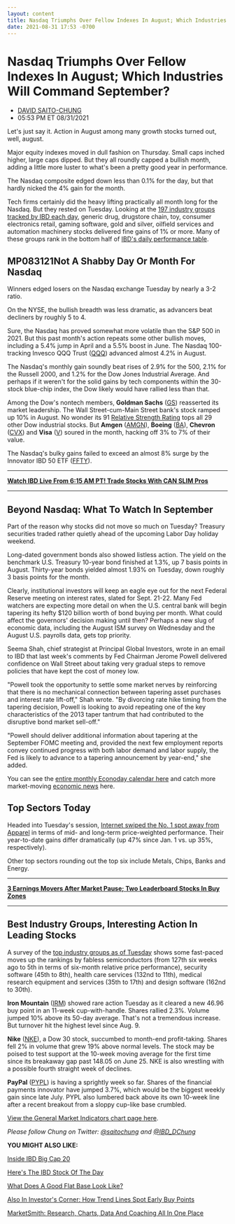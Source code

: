 ```yaml
---
layout: content
title: Nasdaq Triumphs Over Fellow Indexes In August; Which Industries Will Command September?
date: 2021-08-31 17:53 -0700
---
```



Nasdaq Triumphs Over Fellow Indexes In August; Which Industries Will Command September?
========================================================================================




* [DAVID SAITO-CHUNG](https://www.investors.com/author/chungd/ "Posts by DAVID SAITO-CHUNG")
* 05:53 PM ET 08/31/2021




Let's just say it. Action in August among many growth stocks turned out, well, august.




Major equity indexes moved in dull fashion on Thursday. Small caps inched higher, large caps dipped. But they all roundly capped a bullish month, adding a little more luster to what's been a pretty good year in performance.


The Nasdaq composite edged down less than 0.1% for the day, but that hardly nicked the 4% gain for the month.


Tech firms certainly did the heavy lifting practically all month long for the Nasdaq. But they rested on Tuesday. Looking at the [197 industry groups tracked by IBD each day](https://www.investors.com/ibd-data-tables/), generic drug, drugstore chain, toy, consumer electronics retail, gaming software, gold and silver, oilfield services and automation machinery stocks delivered fine gains of 1% or more. Many of these groups rank in the bottom half of [IBD's daily performance table](https://www.investors.com/ibd-data-tables/).


MP083121Not A Shabby Day Or Month For Nasdaq
--------------------------------------------


Winners edged losers on the Nasdaq exchange Tuesday by nearly a 3-2 ratio.


On the NYSE, the bullish breadth was less dramatic, as advancers beat decliners by roughly 5 to 4.


Sure, the Nasdaq has proved somewhat more volatile than the S&P 500 in 2021. But this past month's action repeats some other bullish moves, including a 5.4% jump in April and a 5.5% boost in June. The Nasdaq 100-tracking Invesco QQQ Trust ([QQQ](https://research.investors.com/quote.aspx?symbol=QQQ)) advanced almost 4.2% in August.


The Nasdaq's monthly gain soundly beat rises of 2.9% for the 500, 2.1% for the Russell 2000, and 1.2% for the Dow Jones Industrial Average. And perhaps if it weren't for the solid gains by tech components within the 30-stock blue-chip index, the Dow likely would have rallied less than that.


Among the Dow's nontech members, **Goldman Sachs** ([GS](https://research.investors.com/quote.aspx?symbol=GS)) reasserted its market leadership. The Wall Street-cum-Main Street bank's stock ramped up 10% in August. No wonder its 91 [Relative Strength Rating](https://www.investors.com/how-to-invest/investors-corner/relative-strength-rating-stock-chart-analysis-helps-pick-outstanding-growth-stocks/) tops all 29 other Dow industrial stocks. But **Amgen** ([AMGN](https://research.investors.com/quote.aspx?symbol=AMGN)), **Boeing** ([BA](https://research.investors.com/quote.aspx?symbol=BA)), **Chevron** ([CVX](https://research.investors.com/quote.aspx?symbol=CVX)) and **Visa** ([V](https://research.investors.com/quote.aspx?symbol=V)) soured in the month, hacking off 3% to 7% of their value.


The Nasdaq's bulky gains failed to exceed an almost 8% surge by the Innovator IBD 50 ETF ([FFTY](https://research.investors.com/quote.aspx?symbol=FFTY)).




---


[**Watch IBD Live From 6:15 AM PT! Trade Stocks With CAN SLIM Pros**](https://shop.investors.com/offer/splashresponsive.aspx?id=IBD-Live&intcode=invstcntnartcls%7Ccms%7Cibdlive%7C2020%7C07%7Cibdlive%7Cna%7C%7C727112&src=A00433A)




---


Beyond Nasdaq: What To Watch In September
-----------------------------------------


Part of the reason why stocks did not move so much on Tuesday? Treasury securities traded rather quietly ahead of the upcoming Labor Day holiday weekend.


Long-dated government bonds also showed listless action. The yield on the benchmark U.S. Treasury 10-year bond finished at 1.3%, up 7 basis points in August. Thirty-year bonds yielded almost 1.93% on Tuesday, down roughly 3 basis points for the month.


Clearly, institutional investors will keep an eagle eye out for the next Federal Reserve meeting on interest rates, slated for Sept. 21-22. Many Fed watchers are expecting more detail on when the U.S. central bank will begin tapering its hefty $120 billion worth of bond buying per month. What could affect the governors' decision making until then? Perhaps a new slug of economic data, including the August ISM survey on Wednesday and the August U.S. payrolls data, gets top priority.


Seema Shah, chief strategist at Principal Global Investors, wrote in an email to IBD that last week's comments by Fed Chairman Jerome Powell delivered confidence on Wall Street about taking very gradual steps to remove policies that have kept the cost of money low.


"Powell took the opportunity to settle some market nerves by reinforcing that there is no mechanical connection between tapering asset purchases and interest rate lift-off," Shah wrote. "By divorcing rate hike timing from the tapering decision, Powell is looking to avoid repeating one of the key characteristics of the 2013 taper tantrum that had contributed to the disruptive bond market sell-off."


"Powell should deliver additional information about tapering at the September FOMC meeting and, provided the next few employment reports convey continued progress with both labor demand and labor supply, the Fed is likely to advance to a tapering announcement by year-end," she added.


You can see the [entire monthly Econoday calendar here](https://research.investors.com/economic-calendar/) and catch more market-moving [economic news](https://www.investors.com/category/news/economy/) here.


Top Sectors Today
-----------------


Headed into Tuesday's session, [Internet swiped the No. 1 spot away from Apparel](https://www.investors.com/data-tables/ibd-smart-nyse-nasdaq-tables-aug-30-2021/) in terms of mid- and long-term price-weighted performance. Their year-to-date gains differ dramatically (up 47% since Jan. 1 vs. up 35%, respectively).


Other top sectors rounding out the top six include Metals, Chips, Banks and Energy.




---


[**3 Earnings Movers After Market Pause; Two Leaderboard Stocks In Buy Zones**](https://www.investors.com/market-trend/stock-market-today/dow-jones-futures-stock-market-rally-pauses-zoom-dives-tesla-in-buy-zone-crowdstrike-earnings-top/)




---


Best Industry Groups, Interesting Action In Leading Stocks
----------------------------------------------------------


A survey of the [top industry groups as of Tuesday](https://www.investors.com/data-tables/industry-group-rankings-aug-30-2021/) shows some fast-paced moves up the rankings by fabless semiconductors (from 127th six weeks ago to 5th in terms of six-month relative price performance), security software (45th to 8th), health care services (132nd to 11th), medical research equipment and services (35th to 17th) and design software (162nd to 30th).


**Iron Mountain** ([IRM](https://research.investors.com/quote.aspx?symbol=IRM)) showed rare action Tuesday as it cleared a new 46.96 buy point in an 11-week cup-with-handle. Shares rallied 2.3%. Volume jumped 10% above its 50-day average. That's not a tremendous increase. But turnover hit the highest level since Aug. 9.



**Nike** ([NKE](https://research.investors.com/quote.aspx?symbol=NKE)), a Dow 30 stock, succumbed to month-end profit-taking. Shares fell 2% in volume that grew 19% above normal levels. The stock may be poised to test support at the 10-week moving average for the first time since its breakaway gap past 148.05 on June 25. NKE is also wrestling with a possible fourth straight week of declines.


**PayPal** ([PYPL](https://research.investors.com/quote.aspx?symbol=PYPL)) is having a sprightly week so far. Shares of the financial payments innovator have jumped 3.7%, which would be the biggest weekly gain since late July. PYPL also lumbered back above its own 10-week line after a recent breakout from a sloppy cup-like base crumbled.


[View the General Market Indicators chart page here](https://www.investors.com/wp-content/uploads/2021/08/DailyGMI083121.pdf).


*Please follow Chung on Twitter: [@saitochung](https://twitter.com/SaitoChung) and [@IBD\_DChung](https://twitter.com/IBD_DChung)*


**YOU MIGHT ALSO LIKE:**


[Inside IBD Big Cap 20](https://research.investors.com/stock-lists/big-cap-20/)


[Here's The IBD Stock Of The Day](https://www.investors.com/research/ibd-stock-of-the-day/)


[What Does A Good Flat Base Look Like?](https://www.investors.com/how-to-invest/investors-corner/what-is-a-flat-base-skechers-stock-skx/)


[Also In Investor's Corner: How Trend Lines Spot Early Buy Points](https://www.investors.com/how-to-invest/investors-corner/how-to-draw-trend-lines-and-find-lower-buy-points-in-stock-charts/)


[MarketSmith: Research, Charts, Data And Coaching All In One Place](https://www.investors.com/product/marketsmith/)




